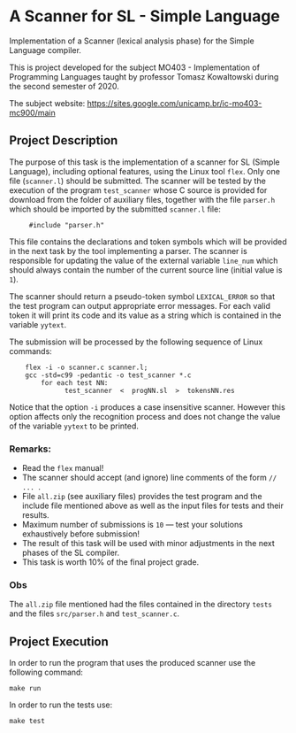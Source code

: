 # A Scanner for SL - Simple Language
Implementation of a Scanner (lexical analysis phase) for the Simple Language compiler.

This is project developed for the subject MO403 - Implementation of Programming Languages taught by professor Tomasz Kowaltowski during the second semester of 2020. 

The subject website: https://sites.google.com/unicamp.br/ic-mo403-mc900/main

## Project Description
The purpose of this task is the implementation of a scanner for SL (Simple Language), including optional features, using the Linux tool `flex`. 
Only one file (`scanner.l`) should be submitted. The scanner will be tested by the execution of the program `test_scanner` whose C source is provided for download 
from the folder of auxiliary files, together with the file `parser.h` which should be imported by the submitted `scanner.l` file:

```
     #include "parser.h"
```

This file contains the declarations and token symbols which will be provided in the next task by the tool implementing a parser. The scanner is responsible for 
updating the value of the external variable `line_num` which should always contain the number of the current source line (initial value is `1`).

The scanner should return a pseudo-token symbol `LEXICAL_ERROR` so that the test program can output appropriate error messages. For each valid token it will 
print its code and its value as a string which is contained in the variable `yytext`.

The submission will be processed by the following sequence of Linux commands:

```
	flex -i -o scanner.c scanner.l;
	gcc -std=c99 -pedantic -o test_scanner *.c
        for each test NN:
              test_scanner  <  progNN.sl  >  tokensNN.res
```

Notice that the option `-i` produces a case insensitive scanner. However this option affects only the recognition process and does not change the value of the
variable `yytext` to be printed.

### Remarks:

- Read the `flex` manual!
- The scanner should accept (and ignore) line comments of the form `// ... `.
- File `all.zip` (see auxiliary files) provides the test program and the include file mentioned above as well as the input files for tests and their results.
- Maximum number of submissions is `10` — test your solutions exhaustively before submission!
- The result of this task will be used with minor adjustments in the next phases of the SL compiler.
- This task is worth 10% of the final project grade.

### Obs
The `all.zip` file mentioned had the files contained in the directory `tests` and the files `src/parser.h` and `test_scanner.c`.

## Project Execution

In order to run the program that uses the produced scanner use the following command:
```
make run
```

In order to run the tests use:
```
make test
```
